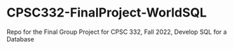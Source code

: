 # CPSC332-FinalProject-WorldSQL
Repo for the Final Group Project for CPSC 332, Fall 2022, Develop SQL for a Database
